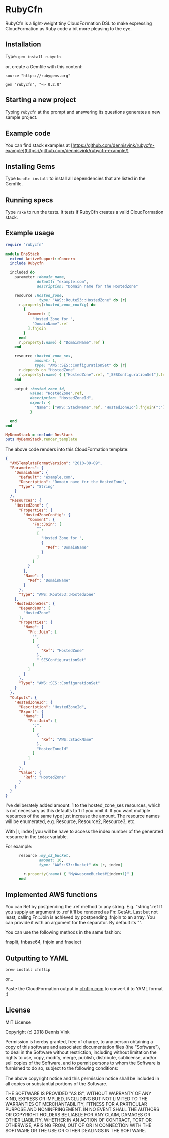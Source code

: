 # RubyCfn

RubyCfn is a light-weight tiny CloudFormation DSL to make expressing
CloudFormation as Ruby code a bit more pleasing to the eye.

## Installation

Type: `gem install rubycfn`

or, create a Gemfile with this content:

```
source "https://rubygems.org"

gem "rubycfn", "~> 0.2.0"

```

## Starting a new project

Typing `rubycfn` at the prompt and answering its questions generates a new sample project.

## Example code

You can find stack examples at [https://github.com/dennisvink/rubycfn-example](https://github.com/dennisvink/rubycfn-example/)

## Installing Gems

Type `bundle install` to install all dependencies that are listed in the Gemfile.

## Running specs

Type `rake` to run the tests. It tests if RubyCfn creates a valid
CloudFormation stack.

## Example usage

```ruby
require "rubycfn"

module DnsStack
  extend ActiveSupport::Concern
  include Rubycfn

  included do
    parameter :domain_name,
              default: "example.com",
              description: "Domain name for the HostedZone"

    resource :hosted_zone,
               type: "AWS::Route53::HostedZone" do |r|
      r.property(:hosted_zone_config) do
        {
          Comment: [
            "Hosted Zone for ",
            "DomainName".ref
          ].fnjoin
        }
      end
      r.property(:name) { "DomainName".ref }
    end

    resource :hosted_zone_ses,
             amount: 1,
             type: "AWS::SES::ConfigurationSet" do |r|
      r.depends_on "HostedZone"
      r.property(:name) { ["HostedZone".ref, "_SESConfigurationSet"].fnjoin }
    end

    output :hosted_zone_id,
           value: "HostedZone".ref,
           description: "HostedZoneId",
           export: {
             "Name": ["AWS::StackName".ref, "HostedZoneId"].fnjoin(":")
           }

  end
end

MyDemoStack = include DnsStack
puts MyDemoStack.render_template

```

The above code renders into this CloudFormation template:

```json
{
  "AWSTemplateFormatVersion": "2010-09-09",
  "Parameters": {
    "DomainName": {
      "Default": "example.com",
      "Description": "Domain name for the HostedZone",
      "Type": "String"
    }
  },
  "Resources": {
    "HostedZone": {
      "Properties": {
        "HostedZoneConfig": {
          "Comment": {
            "Fn::Join": [
              "",
              [
                "Hosted Zone for ",
                {
                  "Ref": "DomainName"
                }
              ]
            ]
          }
        },
        "Name": {
          "Ref": "DomainName"
        }
      },
      "Type": "AWS::Route53::HostedZone"
    },
    "HostedZoneSes": {
      "DependsOn": [
        "HostedZone"
      ],
      "Properties": {
        "Name": {
          "Fn::Join": [
            "",
            [
              {
                "Ref": "HostedZone"
              },
              "_SESConfigurationSet"
            ]
          ]
        }
      },
      "Type": "AWS::SES::ConfigurationSet"
    }
  },
  "Outputs": {
    "HostedZoneId": {
      "Description": "HostedZoneId",
      "Export": {
        "Name": {
          "Fn::Join": [
            ":",
            [
              {
                "Ref": "AWS::StackName"
              },
              "HostedZoneId"
            ]
          ]
        }
      },
      "Value": {
        "Ref": "HostedZone"
      }
    }
  }
}
```

I've deliberately added amount: 1 to the hosted_zone_ses resources, which is not
necessary as this defaults to 1 if you omit it. If you want multiple resources of
the same type just increase the amount. The resource names will be enumerated,
e.g. Resource, Resource2, Resource3, etc.

With |r, index| you will be have to access the index number of the generated
resource in the `index` variable.

For example:

```ruby
      resource :my_s3_bucket,
               amount: 10,
               type: "AWS::S3::Bucket" do |r, index|

        r.property(:name) { "MyAwesomeBucket#{index+1}" }
      end
```

## Implemented AWS functions

You can Ref by postpending the .ref method to any string. E.g. "string".ref
If you supply an argument to .ref it'll be rendered as Fn::GetAtt. Last but
not least, calling Fn::Join is achieved by postpending .fnjoin to an array.
You can provide it with an argument for the separator. By default its "".

You can use the following methods in the same fashion:

fnsplit, fnbase64, fnjoin and fnselect 

## Outputting to YAML

`brew install cfnflip`

or...

Paste the CloudFormation output in [cfnflip.com](https://cfnflip.com/) to
convert it to YAML format ;)

## License

MIT License

Copyright (c) 2018 Dennis Vink

Permission is hereby granted, free of charge, to any person obtaining a copy of
this software and associated documentation files (the "Software"), to deal in
the Software without restriction, including without limitation the rights to
use, copy, modify, merge, publish, distribute, sublicense, and/or sell copies
of the Software, and to permit persons to whom the Software is furnished to do
so, subject to the following conditions:

The above copyright notice and this permission notice shall be included in all
copies or substantial portions of the Software.

THE SOFTWARE IS PROVIDED "AS IS", WITHOUT WARRANTY OF ANY KIND, EXPRESS OR
IMPLIED, INCLUDING BUT NOT LIMITED TO THE WARRANTIES OF MERCHANTABILITY,
FITNESS FOR A PARTICULAR PURPOSE AND NONINFRINGEMENT. IN NO EVENT SHALL
THE AUTHORS OR COPYRIGHT HOLDERS BE LIABLE FOR ANY CLAIM, DAMAGES OR OTHER
LIABILITY, WHETHER IN AN ACTION OF CONTRACT, TORT OR OTHERWISE, ARISING FROM,
OUT OF OR IN CONNECTION WITH THE SOFTWARE OR THE USE OR OTHER DEALINGS IN
THE SOFTWARE.
